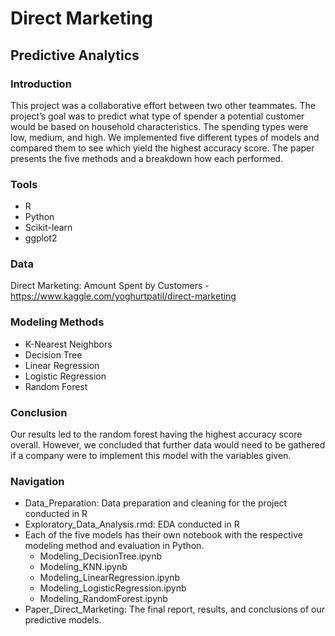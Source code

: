 # Direct Marketing
## Predictive Analytics

### Introduction
This project was a collaborative effort between two other teammates. The project’s goal was to predict what type of spender a potential customer would be based on household characteristics. The spending types were low, medium, and high. We implemented five different types of models and compared them to see which yield the highest accuracy score. The paper presents the five methods and a breakdown how each performed. 

### Tools
* R
* Python
* Scikit-learn
* ggplot2

### Data
Direct Marketing: Amount Spent by Customers - https://www.kaggle.com/yoghurtpatil/direct-marketing

### Modeling Methods
* K-Nearest Neighbors
* Decision Tree
* Linear Regression
* Logistic Regression
* Random Forest

### Conclusion
Our results led to the random forest having the highest accuracy score overall. However, we concluded that further data would need to be gathered if a company were to implement this model with the variables given.

### Navigation
* Data_Preparation: Data preparation and cleaning for the project conducted in R
* Exploratory_Data_Analysis.rmd: EDA conducted in R
* Each of the five models has their own notebook with the respective modeling method and evaluation in Python.
  * Modeling_DecisionTree.ipynb
  * Modeling_KNN.ipynb
  * Modeling_LinearRegression.ipynb
  * Modeling_LogisticRegression.ipynb
  * Modeling_RandomForest.ipynb
* Paper_Direct_Marketing: The final report, results, and conclusions of our predictive models. 


